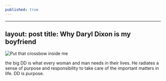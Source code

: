 ```yaml
---
published: true
---
```


---
layout: post
title: Why Daryl Dixon is my boyfriend
---

![Put that crossbow inside me]({{site.baseurl}}/http://ecx.images-amazon.com/images/I/51Nz10bvPsL._SX342_.jpg)

the big DD is what every woman and man needs in their lives. He radiates a sense of purpose and responsibility to take care of the important matters in life. DD is purpose.
